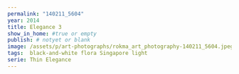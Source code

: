 ```yaml
---
permalink: "140211_5604"
year: 2014
title: Elegance 3
show_in_home: #true or empty
publish: # notyet or blank
image: /assets/p/art-photographs/rokma_art_photography-140211_5604.jpeg
tags:  black-and-white flora Singapore light
serie: Thin Elegance
---
```

